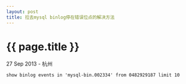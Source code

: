 ```yaml
---
layout: post
title: 拉去mysql binlog停在错误位点的解决方法
---
```


{{ page.title }}
================

<p class="meta">27 Sep 2013 - 杭州</p>

```
show binlog events in 'mysql-bin.002334' from 0482929187 limit 10
```
